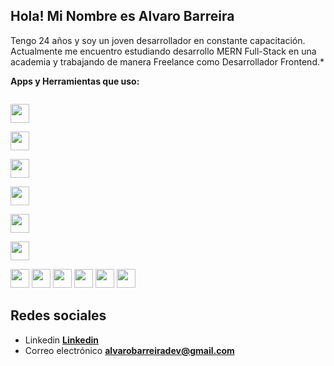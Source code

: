 ##  Hola! Mi Nombre es Alvaro Barreira

 Tengo 24 años y soy un joven desarrollador en constante capacitación. Actualmente me encuentro estudiando desarrollo MERN Full-Stack en una academia y trabajando de manera Freelance como Desarrollador Frontend.*   

**Apps y Herramientas que uso:**  

<code>
<img height="30" src="https://cdn.icon-icons.com/icons2/2530/PNG/512/js_button_icon_151927.png">
</code>

<code>
<img height="30" src="https://cdn.icon-icons.com/icons2/2530/PNG/512/react_button_icon_151947.png">
</code>

<code>
<img height="30" src="https://cdn.icon-icons.com/icons2/2530/PNG/512/html_button_icon_151929.png">
</code>

<code>
<img height="30" src="https://cdn.icon-icons.com/icons2/2530/PNG/512/css_button_icon_151935.png">
</code>

<code>
<img height="30" src="https://cdn.icon-icons.com/icons2/2530/PNG/512/vue_button_icon_151943.png">
</code>

<code>
<img height="30" src="https://cdn.icon-icons.com/icons2/3049/PNG/512/git_icon_189418.png">
</code>

<code><img height="30" src="https://cdn.icon-icons.com/icons2/2530/PNG/512/sass_button_icon_151921.png"></code>
<code><img height="30" src="https://cdn.icon-icons.com/icons2/2530/PNG/512/materialize_button_icon_151952.png"></code>
<code><img height="30" src="https://cdn.icon-icons.com/icons2/2530/PNG/512/bootstrap_button_icon_151958.png"></code>
<code><img height="30" src="https://cdn.icon-icons.com/icons2/2530/PNG/512/web_button_icon_151905.png"></code>
<code><img height="30" src="https://cdn.icon-icons.com/icons2/2530/PNG/512/visualstudio_code_button_icon_151868.png"></code>
<code><img height="30" src="https://cdn.icon-icons.com/icons2/2530/PNG/512/npm_button_icon_151891.png"></code>

## Redes sociales

* Linkedin **[Linkedin](https://www.linkedin.com/in/alvaro-joaquin-barreira-991882201/)**
* Correo electrónico **[alvarobarreiradev@gmail.com](alvarobarreiradev@gmail.com)**
